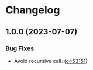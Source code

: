 # Changelog

## 1.0.0 (2023-07-07)


### Bug Fixes

* Avoid recursive call. ([c453151](https://github.com/teletha/primavera/commit/c45315177edc82f1428762dcc20d71af1912c6ab))
